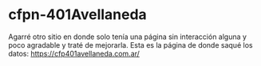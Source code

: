 # cfpn-401Avellaneda
Agarré otro sitio en donde solo tenía una página sin interacción alguna y poco agradable y traté de mejorarla.
Esta es la página de donde saqué los datos: https://cfp401avellaneda.com.ar/
